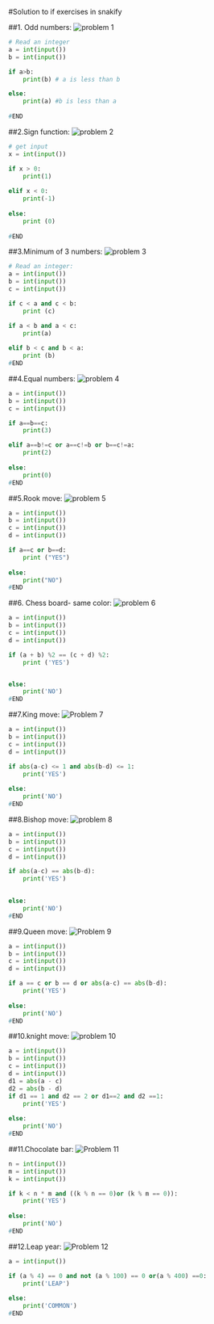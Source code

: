 #Solution to if exercises in snakify

##1. Odd numbers:
![problem 1](https://user-images.githubusercontent.com/89052189/132270975-78b38e43-4b0c-4d87-b14f-0b14aa4d7902.png)


```.py
# Read an integer
a = int(input())
b = int(input())

if a>b:
    print(b) # a is less than b

else:
    print(a) #b is less than a
    
#END
```

##2.Sign function:
![problem 2](https://user-images.githubusercontent.com/89052189/132271104-b5e68ffd-00ee-4a6e-8d62-a632435a0cc6.png)

```.py
# get input 
x = int(input())

if x > 0:
    print(1)
    
elif x < 0:
    print(-1)
    
else: 
    print (0)
    
#END
```

##3.Minimum of 3 numbers:
![problem 3](https://user-images.githubusercontent.com/89052189/132271169-209ca3fb-888e-499c-9691-af2379ed58af.png)
```.py
# Read an integer:
a = int(input())
b = int(input())
c = int(input())

if c < a and c < b:
    print (c)

if a < b and a < c:
    print(a)
    
elif b < c and b < a:
    print (b)
#END
```

##4.Equal numbers: 
![problem 4](https://user-images.githubusercontent.com/89052189/132271221-e100472c-49e2-4351-a0a8-206516acbaed.png)

```.py
a = int(input())
b = int(input())
c = int(input())

if a==b==c:
    print(3)

elif a==b!=c or a==c!=b or b==c!=a:
    print(2)
    
else:
    print(0)
#END
```

##5.Rook move:
![problem 5](https://user-images.githubusercontent.com/89052189/132271260-5ae3e5df-3aad-4c63-ad3b-11ef839d5472.png)

```.py
a = int(input())
b = int(input())
c = int(input())
d = int(input())

if a==c or b==d:
    print ("YES")
    
else: 
    print("NO")
#END
```

##6. Chess board- same color:
![problem 6](https://user-images.githubusercontent.com/89052189/132271295-41b687dd-c24f-42cb-9f89-e647c1d95e03.png)

```.py
a = int(input())
b = int(input())
c = int(input())
d = int(input())

if (a + b) %2 == (c + d) %2: 
    print ('YES')


else:
    print('NO')
#END
```

##7.King move:
![Problem 7](https://user-images.githubusercontent.com/89052189/132271311-3a17e749-5874-42f6-9956-1d6d9086a137.png)

```.py
a = int(input())
b = int(input())
c = int(input())
d = int(input())

if abs(a-c) <= 1 and abs(b-d) <= 1:
    print('YES')
    
else:
    print('NO')
#END
```
##8.Bishop move:
![problem 8](https://user-images.githubusercontent.com/89052189/132271328-ef752473-0363-4c2f-afa8-ebb604adeb03.png)

```.py
a = int(input())
b = int(input())
c = int(input())
d = int(input())

if abs(a-c) == abs(b-d):
    print('YES')

    
else:
    print('NO')
#END
```

##9.Queen move:
![Problem 9](https://user-images.githubusercontent.com/89052189/132271371-3c78217c-f66f-4152-b25e-b6813166a9d8.png)

```.py
a = int(input())
b = int(input())
c = int(input())
d = int(input())

if a == c or b == d or abs(a-c) == abs(b-d):
    print('YES')
    
else: 
    print('NO')
#END
```

##10.knight move:
![problem 10](https://user-images.githubusercontent.com/89052189/132271404-18937e91-9e77-40d9-b24c-cf8842bb1cd9.png)

```.py
a = int(input())
b = int(input())
c = int(input())
d = int(input())
d1 = abs(a - c)
d2 = abs(b - d)
if d1 == 1 and d2 == 2 or d1==2 and d2 ==1:
    print('YES')
    
else:
    print('NO')
#END
```

##11.Chocolate bar:
![Problem 11](https://user-images.githubusercontent.com/89052189/132271431-1d3deee1-223a-4892-b24c-0aa7c0a32720.png)

```.py
n = int(input())
m = int(input())
k = int(input())

if k < n * m and ((k % n == 0)or (k % m == 0)):
    print('YES')
    
else: 
    print('NO')
#END
```

##12.Leap year:
![Problem 12](https://user-images.githubusercontent.com/89052189/132271453-af18224b-f726-4bde-8eab-8f50d7eb84af.png)

```.py
a = int(input())

if (a % 4) == 0 and not (a % 100) == 0 or(a % 400) ==0:
    print('LEAP')
       
else: 
    print('COMMON')
#END
```
